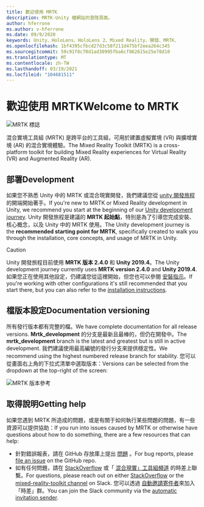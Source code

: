 ```yaml
---
title: 歡迎使用 MRTK
description: MRTK-Unity 檔網站的登陸頁面。
author: hferrone
ms.author: v-hferrone
ms.date: 09/9/2020
keywords: Unity、HoloLens、HoloLens 2、Mixed Reality、開發、MRTK、
ms.openlocfilehash: 1bf4395cfbcd27d3c58f211d475bf2eea264c345
ms.sourcegitcommit: 59c91f8c70d1ad30995fba6cf862615e25e78d10
ms.translationtype: MT
ms.contentlocale: zh-TW
ms.lasthandoff: 03/19/2021
ms.locfileid: "104681511"
---
```

# <a name="welcome-to-mrtk"></a><span data-ttu-id="e4529-104">歡迎使用 MRTK</span><span class="sxs-lookup"><span data-stu-id="e4529-104">Welcome to MRTK</span></span>

![MRTK 標誌](features/images/MRTK_Logo_Rev.png)

<span data-ttu-id="e4529-106">混合實境工具組 (MRTK) 是跨平台的工具組，可用於建置虛擬實境 (VR) 與擴增實境 (AR) 的混合實境體驗。</span><span class="sxs-lookup"><span data-stu-id="e4529-106">The Mixed Reality Toolkit (MRTK) is a cross-platform toolkit for building Mixed Reality experiences for Virtual Reality (VR) and Augmented Reality (AR).</span></span>

## <a name="development"></a><span data-ttu-id="e4529-107">部署</span><span class="sxs-lookup"><span data-stu-id="e4529-107">Development</span></span>

<span data-ttu-id="e4529-108">如果您不熟悉 Unity 中的 MRTK 或混合現實開發，我們建議您從 [unity 開發旅程](https://docs.microsoft.com/windows/mixed-reality/unity-development-overview?tabs=mrtk%2Chl2)的開端開始著手。</span><span class="sxs-lookup"><span data-stu-id="e4529-108">If you're new to MRTK or Mixed Reality development in Unity, we recommend you start at the beginning of our [Unity development journey](https://docs.microsoft.com/windows/mixed-reality/unity-development-overview?tabs=mrtk%2Chl2).</span></span> <span data-ttu-id="e4529-109">Unity 開發旅程是建議的 **MRTK 起始點**，特別是為了引導您完成安裝、核心概念，以及 Unity 中的 MRTK 使用。</span><span class="sxs-lookup"><span data-stu-id="e4529-109">The Unity development journey is the **recommended starting point for MRTK**, specifically created to walk you through the installation, core concepts, and usage of MRTK in Unity.</span></span>

> [!CAUTION]
> <span data-ttu-id="e4529-110">Unity 開發旅程目前使用 **MRTK 版本 2.4.0** 和 **Unity 2019.4**。</span><span class="sxs-lookup"><span data-stu-id="e4529-110">The Unity development journey currently uses **MRTK version 2.4.0** and **Unity 2019.4**.</span></span> <span data-ttu-id="e4529-111">如果您正在使用其他設定，仍建議您從這裡開始，但您也可以參閱 [安裝指示](Installation.md)。</span><span class="sxs-lookup"><span data-stu-id="e4529-111">If you're working with other configurations it's still recommended that you start there, but you can also refer to the [installation instructions](Installation.md).</span></span>

## <a name="documentation-versioning"></a><span data-ttu-id="e4529-112">檔版本設定</span><span class="sxs-lookup"><span data-stu-id="e4529-112">Documentation versioning</span></span>

<span data-ttu-id="e4529-113">所有發行版本都有完整的檔。</span><span class="sxs-lookup"><span data-stu-id="e4529-113">We have complete documentation for all release versions.</span></span> <span data-ttu-id="e4529-114">**Mrtk_development** 的分支是最新且最棒的，但仍在開發中。</span><span class="sxs-lookup"><span data-stu-id="e4529-114">The **mrtk_development** branch is the latest and greatest but is still in active development.</span></span> <span data-ttu-id="e4529-115">我們建議使用最高編號的發行分支來提供穩定性。</span><span class="sxs-lookup"><span data-stu-id="e4529-115">We recommend using the highest numbered release branch for stability.</span></span> <span data-ttu-id="e4529-116">您可以從畫面右上角的下拉式清單中選取版本：</span><span class="sxs-lookup"><span data-stu-id="e4529-116">Versions can be selected from the dropdown at the top-right of the screen:</span></span>

![MRTK 版本參考](features/images/MRTK-Doc-Versions.png)

## <a name="getting-help"></a><span data-ttu-id="e4529-118">取得說明</span><span class="sxs-lookup"><span data-stu-id="e4529-118">Getting help</span></span>

<span data-ttu-id="e4529-119">如果您遇到 MRTK 所造成的問題，或是有關于如何執行某些問題的問題，有一些資源可以提供協助：</span><span class="sxs-lookup"><span data-stu-id="e4529-119">If you run into issues caused by MRTK or otherwise have questions about how to do something, there are a few resources that can help:</span></span>

* <span data-ttu-id="e4529-120">針對錯誤報表，請在 GitHub 存放庫上提出 [問題](https://github.com/microsoft/MixedRealityToolkit-Unity/issues/new/choose) 。</span><span class="sxs-lookup"><span data-stu-id="e4529-120">For bug reports, please [file an issue](https://github.com/microsoft/MixedRealityToolkit-Unity/issues/new/choose) on the GitHub repo.</span></span>
* <span data-ttu-id="e4529-121">如有任何問題，請在 [StackOverflow](https://stackoverflow.com/questions/tagged/mrtk) 或「 [混合現實」工具組頻道](https://holodevelopers.slack.com/messages/C2H4HT858) 的時差上聯繫。</span><span class="sxs-lookup"><span data-stu-id="e4529-121">For questions, please reach out on either [StackOverflow](https://stackoverflow.com/questions/tagged/mrtk) or the [mixed-reality-toolkit channel](https://holodevelopers.slack.com/messages/C2H4HT858) on Slack.</span></span> <span data-ttu-id="e4529-122">您可以透過 [自動邀請寄件者](https://holodevelopersslack.azurewebsites.net/)來加入「時差」群。</span><span class="sxs-lookup"><span data-stu-id="e4529-122">You can join the Slack community via the [automatic invitation sender](https://holodevelopersslack.azurewebsites.net/).</span></span>
